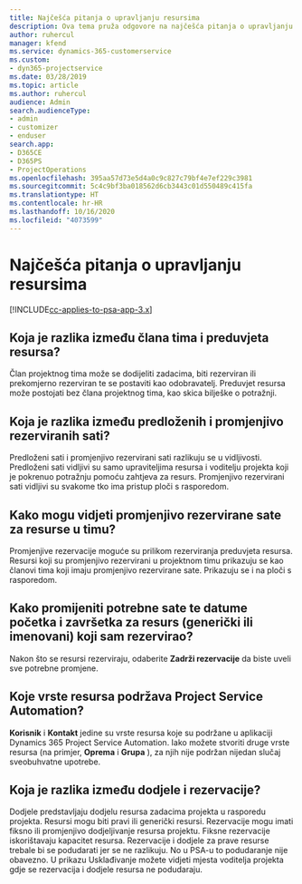 ```yaml
---
title: Najčešća pitanja o upravljanju resursima
description: Ova tema pruža odgovore na najčešća pitanja o upravljanju resursima.
author: ruhercul
manager: kfend
ms.service: dynamics-365-customerservice
ms.custom:
- dyn365-projectservice
ms.date: 03/28/2019
ms.topic: article
ms.author: ruhercul
audience: Admin
search.audienceType:
- admin
- customizer
- enduser
search.app:
- D365CE
- D365PS
- ProjectOperations
ms.openlocfilehash: 395aa57d73e5d4a0c9c827c79bf4e7ef229c3981
ms.sourcegitcommit: 5c4c9bf3ba018562d6cb3443c01d550489c415fa
ms.translationtype: HT
ms.contentlocale: hr-HR
ms.lasthandoff: 10/16/2020
ms.locfileid: "4073599"
---
```

# <a name="resource-management-faq"></a>Najčešća pitanja o upravljanju resursima

[!INCLUDE[cc-applies-to-psa-app-3.x](../includes/cc-applies-to-psa-app-3x.md)]

## <a name="what-is-the-difference-between-a-team-member-and-a-resource-requirement"></a>Koja je razlika između člana tima i preduvjeta resursa?

Član projektnog tima može se dodijeliti zadacima, biti rezerviran ili prekomjerno rezerviran te se postaviti kao odobravatelj. Preduvjet resursa može postojati bez člana projektnog tima, kao skica bilješke o potražnji. 

## <a name="what-is-the-difference-between-proposed-and-soft-booked-hours"></a>Koja je razlika između predloženih i promjenjivo rezerviranih sati?

Predloženi sati i promjenjivo rezervirani sati razlikuju se u vidljivosti. Predloženi sati vidljivi su samo upraviteljima resursa i voditelju projekta koji je pokrenuo potražnju pomoću zahtjeva za resurs. Promjenjivo rezervirani sati vidljivi su svakome tko ima pristup ploči s rasporedom.

## <a name="how-can-i-see-the-soft-booked-hours-for-resources-on-a-team"></a>Kako mogu vidjeti promjenjivo rezervirane sate za resurse u timu?

Promjenjive rezervacije moguće su prilikom rezerviranja preduvjeta resursa. Resursi koji su promjenjivo rezervirani u projektnom timu prikazuju se kao članovi tima koji imaju promjenjivo rezervirane sate. Prikazuju se i na ploči s rasporedom.

## <a name="how-do-i-change-the-required-hours-and-the-start-and-end-dates-for-a-resource-generic-or-named-that-i-booked"></a>Kako promijeniti potrebne sate te datume početka i završetka za resurs (generički ili imenovani) koji sam rezervirao?

Nakon što se resursi rezerviraju, odaberite **Zadrži rezervacije** da biste uveli sve potrebne promjene.

## <a name="what-resources-types-does-project-service-automation-support"></a>Koje vrste resursa podržava Project Service Automation?

**Korisnik** i **Kontakt** jedine su vrste resursa koje su podržane u aplikaciji Dynamics 365 Project Service Automation. Iako možete stvoriti druge vrste resursa (na primjer, **Oprema** i **Grupa** ), za njih nije podržan nijedan slučaj sveobuhvatne upotrebe.

## <a name="what-is-the-difference-between-an-assignment-and-a-booking"></a>Koja je razlika između dodjele i rezervacije?

Dodjele predstavljaju dodjelu resursa zadacima projekta u rasporedu projekta. Resursi mogu biti pravi ili generički resursi. Rezervacije mogu imati fiksno ili promjenjivo dodjeljivanje resursa projektu. Fiksne rezervacije iskorištavaju kapacitet resursa. Rezervacije i dodjele za prave resurse trebale bi se podudarati jer se ne razlikuju. No u PSA-u to podudaranje nije obavezno. U prikazu Usklađivanje možete vidjeti mjesta voditelja projekta gdje se rezervacija i dodjele resursa ne podudaraju.
